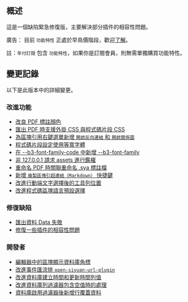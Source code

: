 ## 概述

這是一個缺陷緊急修復版，主要解決部分插件的相容性問題。

廣告： 目前 `功能特性` 正處於早鳥價階段，歡迎[了解](https://b3log.org/siyuan/pricing.html)。

註：`年付訂閱` 包含 `功能特性`，如果你是訂閱會員，則無需單獨購買功能特性。

## 變更記錄

以下是此版本中的詳細變更。

### 改進功能

* [改良 PDF 標註顏色](https://github.com/siyuan-note/siyuan/issues/9206)
* [匯出 PDF 時支援外掛 CSS 與程式碼片段 CSS](https://github.com/siyuan-note/siyuan/issues/9376)
* [為區塊引用右鍵選單新增 `開啟反向連結` 和 `開啟關係圖`](https://github.com/siyuan-note/siyuan/issues/9383)
* [程式碼片段設定使用等寬字體](https://github.com/siyuan-note/siyuan/issues/9385)
* [在 --b3-font-family-code 中新增 --b3-font-family](https://github.com/siyuan-note/siyuan/issues/9386)
* [非 127.0.0.1 請求 assets 進行鑑權](https://github.com/siyuan-note/siyuan/issues/9388)
* [重命名 PDF 時關聯重命名 .sya 標註檔](https://github.com/siyuan-note/siyuan/issues/9390)
* [新增 `複製區塊引超連結（Markdown）` 快捷鍵](https://github.com/siyuan-note/siyuan/issues/9392)
* [改進行動端文字選擇後的工具列位置](https://github.com/siyuan-note/siyuan/issues/9393)
* [改進程式碼區塊語言預設選擇](https://github.com/siyuan-note/siyuan/issues/9396)

### 修復缺陷

* [匯出資料 Data 失敗](https://github.com/siyuan-note/siyuan/issues/9389)
* [修復一些插件的相容性問題](https://github.com/siyuan-note/siyuan/issues/9397)

### 開發者

* [編輯器中的區塊顯示資料庫角標](https://github.com/siyuan-note/siyuan/issues/8894)
* [改進事件匯流排 `open-siyuan-url-plugin`](https://github.com/siyuan-note/siyuan/pull/9256)
* [改進資料庫建立時間和更新時間列值](https://github.com/siyuan-note/siyuan/issues/9391)
* [改進資料庫列過濾器包含空值時的處理](https://github.com/siyuan-note/siyuan/issues/9394)
* [資料庫啟用過濾器後新增行覆蓋資料](https://github.com/siyuan-note/siyuan/issues/9395)
